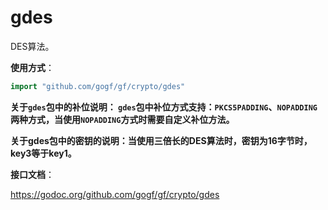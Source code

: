 # gdes

DES算法。

**使用方式**：
```go
import "github.com/gogf/gf/crypto/gdes"
```

**关于`gdes`包中的补位说明：
`gdes`包中补位方式支持：`PKCS5PADDING`、`NOPADDING`两种方式，当使用`NOPADDING`方式时需要自定义补位方法。**

**关于gdes包中的密钥的说明：当使用三倍长的DES算法时，密钥为16字节时，key3等于key1。**


**接口文档**：

https://godoc.org/github.com/gogf/gf/crypto/gdes



